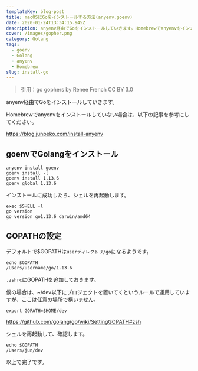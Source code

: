 ```yaml
---
templateKey: blog-post
title: macOSにGoをインストールする方法(anyenv,goenv)
date: 2020-01-24T13:34:15.945Z
description: anyenv経由でGoをインストールしていきます。Homebrewでanyenvをインストールしていない場合は、以下の記事を参考にしてください。
cover: /images/gopher.png
category: Golang
tags:
  - goenv
  - Golang
  - anyenv
  - Homebrew
slug: install-go
---
```

> 引用：go gophers by Renee French CC BY 3.0

anyenv経由でGoをインストールしていきます。

Homebrewでanyenvをインストールしていない場合は、以下の記事を参考にしてください。

<https://blog.junpeko.com/install-anyenv>

## goenvでGolangをインストール

```shell
anyenv install goenv
goenv install -l
goenv install 1.13.6
goenv global 1.13.6
```

インストールに成功したら、シェルを再起動します。

```shell
exec $SHELL -l
go version
go version go1.13.6 darwin/amd64
```

## GOPATHの設定

デフォルトで$GOPATHは`userディレクトリ/go`になるようです。

```shell
echo $GOPATH
/Users/username/go/1.13.6
```

`.zshrc`にGOPATHを追加しておきます。

僕の場合は、~/dev以下にプロジェクトを置いてくというルールで運用していますが、ここは任意の場所で構いません。

```shell
export GOPATH=$HOME/dev
```

<https://github.com/golang/go/wiki/SettingGOPATH#zsh>

シェルを再起動して、確認します。

```shell
echo $GOPATH
/Users/jun/dev
```

以上で完了です。
